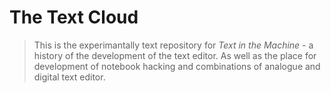 # The Text Cloud

> This is the experimantally text repository for *Text in the Machine* - a history of the development of the text editor. As well as the place for development of notebook hacking and combinations of analogue and digital text editor. 
